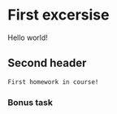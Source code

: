 # First excersise

Hello world!

 ## Second header

    First homework in course!


### Bonus task

    

   
